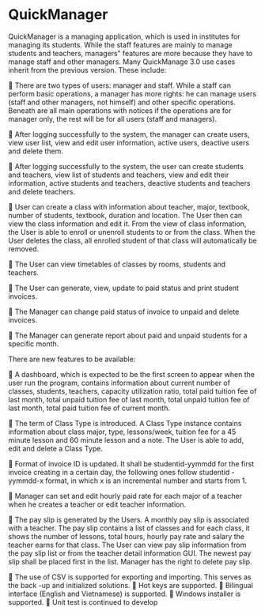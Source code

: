 QuickManager
============

QuickManager is a managing application, which is used in institutes for managing its students. While the staff features are mainly to manage students and teachers, managers‟ features 
are more because they have to manage staff and other managers.
Many QuickManage 3.0 use cases inherit from the previous version. These include:

  There are two types of users: manager and staff. While a staff can perform basic 
operations, a manager has more rights: he can manage users (staff and other managers, 
not himself) and other specific operations. Beneath are all main operations with notices if 
the operations are for manager only, the rest will be for all users (staff and managers).

  After logging successfully  to the system, the manager can create users, view user list, 
view and edit user information, active users, deactive users and delete them.

  After logging successfully to the system, the user can create students and teachers, view 
list of students and teachers, view and edit their information, active students and 
teachers, deactive students and teachers and delete teachers.

  User can create a class with information about teacher, major, textbook, number of 
students, textbook, duration and location. The User then can view the class information 
and edit it. From the view of class information, the User is able to enroll or unenroll 
students to or from the class. When the User deletes the class, all enrolled student of that 
class will automatically be removed.

  The User can view timetables of classes by rooms, students and teachers.

  The User can generate, view, update to paid status and print student invoices.

  The Manager can change paid status of invoice to unpaid and delete invoices.

  The Manager can generate report about paid and unpaid students for a specific month.

There are new features to be available:  

  A dashboard, which is expected to be the first screen to appear when the user run the 
program, contains information about current number of  classes, students, teachers, 
capacity utilization ratio, total paid tuition fee of last month, total unpaid tuition fee of last 
month, total unpaid tuition fee of last month, total paid tuition fee of current month.

  The term of Class Type is introduced. A  Class Type instance contains information about 
class major, type, lessons/week, tuition fee for a 45 minute lesson and 60 minute lesson 
and a note. The User is able to add, edit and delete a Class Type.

  Format of invoice ID is updated. It shall be studentid-yymmdd for the first invoice creating 
in a certain day, the following ones follow studentid -yymmdd-x format, in which x is an 
incremental number and starts from 1.

  Manager can set and edit hourly paid rate for each major of a teacher when he creates a 
teacher or edit teacher information.

  The pay slip is generated by the Users. A monthly pay slip is associated with a teacher. 
The pay slip contains a list of classes and for each class, it shows the number of lessons, 
total hours, hourly pay rate and salary the teacher earns for that class. The User can view 
pay slip information from the pay slip list or from the teacher detail information GUI. The 
newest pay slip shall be placed first in the list.
Manager has the right to delete pay slip.

  The use of CSV is supported for exporting and importing. This serves as the back -up and 
initialized solutions.
  Hot keys are supported.
  Bilingual interface (English and Vietnamese) is supported.
  Windows installer is supported.
  Unit test is continued to develop
